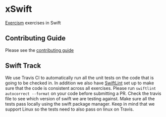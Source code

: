 # xSwift

[Exercism](http://exercism.io) exercises in Swift

## Contributing Guide

Please see the [contributing guide](https://github.com/exercism/x-api/blob/master/CONTRIBUTING.md#the-exercise-data)

## Swift Track

We use Travis CI to automatically run all the unit tests on the code that is going to be checked in. In addition we also have [SwiftLint](https://github.com/realm/SwiftLint) set up to make sure that the code is consistent across all exercises. Please run `swiftlint autocorrect --format` on your code before submitting a PR. Check the travis file to see which version of swift we are testing against. Make sure all the tests pass locally using the swift package manager. Keep in mind that we support Linux so the tests need to also pass on linux on Travis. 
